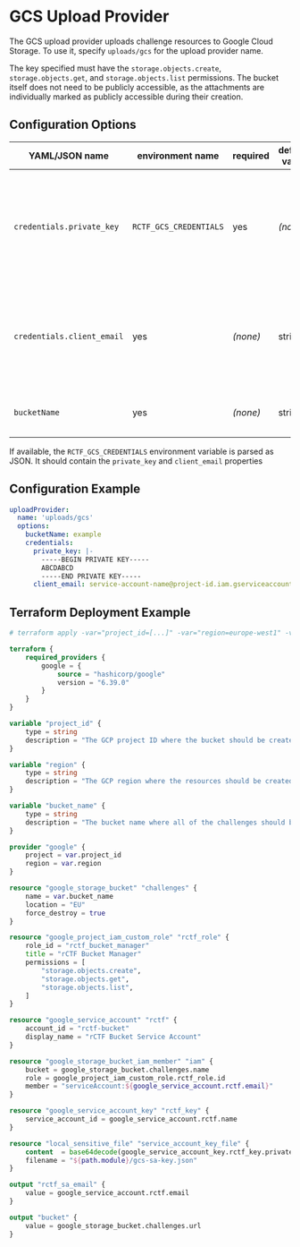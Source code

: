 # GCS Upload Provider

The GCS upload provider uploads challenge resources to Google Cloud Storage. To use it, specify `uploads/gcs` for the upload provider name.

The key specified must have the `storage.objects.create`, `storage.objects.get`, and `storage.objects.list` permissions. The bucket itself does not need to be publicly accessible, as the attachments are individually marked as publicly accessible during their creation.

## Configuration Options

| YAML/JSON name             | environment name       | required | default value | type                                                       | description                                                                   |
| -------------------------- | ---------------------- | -------- | ------------- | ---------------------------------------------------------- | ----------------------------------------------------------------------------- |
| `credentials.private_key`  | `RCTF_GCS_CREDENTIALS` | yes      | _(none)_      | string                                                     | PEM-encoded private key for the service account with access to the GCS bucket |
| `credentials.client_email` | yes                    | _(none)_ | string        | email of the service account with access to the GCS bucket |
| `bucketName`               | yes                    | _(none)_ | string        | name of the GCS bucket                                     |

If available, the `RCTF_GCS_CREDENTIALS` environment variable is parsed as JSON. It should contain the `private_key` and `client_email` properties

## Configuration Example

```yaml
uploadProvider:
  name: 'uploads/gcs'
  options:
    bucketName: example
    credentials:
      private_key: |-
        -----BEGIN PRIVATE KEY-----
        ABCDABCD
        -----END PRIVATE KEY-----
      client_email: service-account-name@project-id.iam.gserviceaccount.com
```

## Terraform Deployment Example

```terraform
# terraform apply -var="project_id=[...]" -var="region=europe-west1" -var="bucket_name=[...]"

terraform {
    required_providers {
        google = {
            source = "hashicorp/google"
            version = "6.39.0"
        }
    }
}

variable "project_id" {
    type = string
    description = "The GCP project ID where the bucket should be created in."
}

variable "region" {
    type = string
    description = "The GCP region where the resources should be created in."
}

variable "bucket_name" {
    type = string
    description = "The bucket name where all of the challenges should be stored in."
}

provider "google" {
    project = var.project_id
    region = var.region
}

resource "google_storage_bucket" "challenges" {
    name = var.bucket_name
    location = "EU"
    force_destroy = true
}

resource "google_project_iam_custom_role" "rctf_role" {
    role_id = "rctf_bucket_manager"
    title = "rCTF Bucket Manager"
    permissions = [
        "storage.objects.create",
        "storage.objects.get",
        "storage.objects.list",
    ]
}

resource "google_service_account" "rctf" {
    account_id = "rctf-bucket"
    display_name = "rCTF Bucket Service Account"
}

resource "google_storage_bucket_iam_member" "iam" {
    bucket = google_storage_bucket.challenges.name
    role = google_project_iam_custom_role.rctf_role.id
    member = "serviceAccount:${google_service_account.rctf.email}"
}

resource "google_service_account_key" "rctf_key" {
    service_account_id = google_service_account.rctf.name
}

resource "local_sensitive_file" "service_account_key_file" {
    content  = base64decode(google_service_account_key.rctf_key.private_key)
    filename = "${path.module}/gcs-sa-key.json"
}

output "rctf_sa_email" {
    value = google_service_account.rctf.email
}

output "bucket" {
    value = google_storage_bucket.challenges.url
}
```

